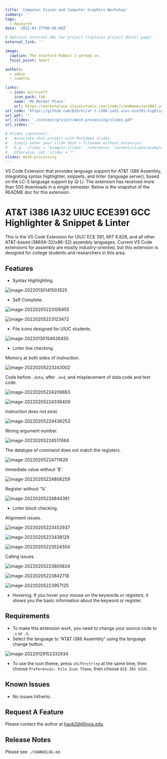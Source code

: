 ```yaml
---
title: 'Computer Vision and Computer Graphics Workshop'
summary: ''
tags:
  - Research
date: '2022-01-27T00:00:00Z'

# Optional external URL for project (replaces project detail page).
external_link: ''

image:
  caption: The Stanford Rabbit I worked on.
  focal_point: Smart

authors:
  - admin
  - lumetta

links:
  - icon: microsoft
    icon_pack: fab
    name: 'MS Market Place'
    url: https://marketplace.visualstudio.com/items?itemName=JackBAI.at-t-i386-ia32-uiuc-ece391-highlighting
url_code: 'https://github.com/BiEchi/at-t-i386-ia32-uiuc-ece391-highlighting'
url_pdf: ''
url_slides: './content/project/mesh-processing/slides.pdf'
url_video: ''

# Slides (optional).
#   Associate this project with Markdown slides.
#   Simply enter your slide deck's filename without extension.
#   E.g. `slides = "example-slides"` references `content/slides/example-slides.md`.
#   Otherwise, set `slides = ""`.
slides: mesh-processing
---
```


VS Code Extension that provides language support for AT&T i386 Assembly, integrating syntax highlighter, snippets, and linter (language server), based on the LC-3 language support by Qi Li. The extension has received more than 500 downloads in a single semester. Below is the snapshot of the README doc for this extension.

# AT&T i386 IA32 UIUC ECE391 GCC Highlighter & Snippet & Linter

This is the VS Code Extension for UIUC ECE 391, MIT 6.828, and all other AT&T-based i386(IA-32/x86-32) assembly languages. Current VS Code extensions for assembly are mostly industry-oriented, but this extension is designed for college students and researchers in this area.

## Features

-   Syntax Highlighting.

![image-20220130141503525](https://jacklovespictures.oss-cn-beijing.aliyuncs.com/2022-01-30-201504.png)

-   Self Complete.

![image-20220205223106455](https://jacklovespictures.oss-cn-beijing.aliyuncs.com/2022-02-06-043106.png)

![image-20220205223123472](https://jacklovespictures.oss-cn-beijing.aliyuncs.com/2022-02-06-043123.png)

-   File icons designed for UIUC students.

![image-20220130154626450](https://jacklovespictures.oss-cn-beijing.aliyuncs.com/2022-01-30-214627.png)

-   Linter line checking.

Memory at both sides of instruction.

![image-20220205223243002](https://jacklovespictures.oss-cn-beijing.aliyuncs.com/2022-02-06-043243.png)

Code before `.data`, after `.end`, and misplacement of data code and text code.

![image-20220205224209883](https://jacklovespictures.oss-cn-beijing.aliyuncs.com/2022-02-06-044210.png)

![image-20220205224336409](https://jacklovespictures.oss-cn-beijing.aliyuncs.com/2022-02-06-044336.png)

Instruction does not exist.

![image-20220205224436253](https://jacklovespictures.oss-cn-beijing.aliyuncs.com/2022-02-06-044437.png)

Wrong argument number.

![image-20220205224517684](https://jacklovespictures.oss-cn-beijing.aliyuncs.com/2022-02-06-044518.png)

The datatype of command does not match the registers.

![image-20220205224711626](https://jacklovespictures.oss-cn-beijing.aliyuncs.com/2022-02-06-044712.png)

Immediate value without '$'.

![image-20220205224806259](https://jacklovespictures.oss-cn-beijing.aliyuncs.com/2022-02-06-044806.png)

Register without '%’

![image-20220205224844381](https://jacklovespictures.oss-cn-beijing.aliyuncs.com/2022-02-06-044844.png)

-   Linter block checking.

Alignment issues.

![image-20220205223452937](https://jacklovespictures.oss-cn-beijing.aliyuncs.com/2022-02-06-043453.png)

![image-20220205223438129](https://jacklovespictures.oss-cn-beijing.aliyuncs.com/2022-02-06-043438.png)

![image-20220205223524354](https://jacklovespictures.oss-cn-beijing.aliyuncs.com/2022-02-06-043525.png)

Calling issues.

![image-20220205223805824](https://jacklovespictures.oss-cn-beijing.aliyuncs.com/2022-02-06-043806.png)

![image-20220205223842718](https://jacklovespictures.oss-cn-beijing.aliyuncs.com/2022-02-06-043843.png)

![image-20220205223957125](https://jacklovespictures.oss-cn-beijing.aliyuncs.com/2022-02-06-043957.png)

-   Hovering. If you hover your mouse on the keywords or registers, it shows you the basic information about the keyword or register.

## Requirements

-   To make this extension work, you need to change your source code to `.s` or `.S`.
-   Select the language to “AT&T i386 Assembly” using the language change button.

![image-20220129152332934](https://jacklovespictures.oss-cn-beijing.aliyuncs.com/2022-01-29-212333.png)

-   To use the icon theme, press `shift+ctrl+p` at the same time, then choose `Preferences: File Icon Theme`, then choose `ECE 391 UIUC`.



## Known Issues

-   No issues hitherto.

## Request A Feature

Please contact the author at [haob2@illinois.edu](mailto:haob2@illinois.edu).

## Release Notes

Please see `./CHANGELOG.md`.
